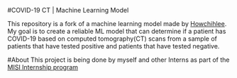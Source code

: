 #COVID-19 CT | Machine Learning Model

This repository is a fork of a machine learning model made by [Howchihlee](https://github.com/howchihlee/COVID19_CT).
My goal is to create a reliable ML model that can determine if a patient has COVID-19 based on computed tomography(CT) scans from a sample of patients that have tested positive and patients that have tested negative. 

#About
This project is being done by myself and other Interns as part of the [MISI Internship program](https://www.misiacademy.tech/)
